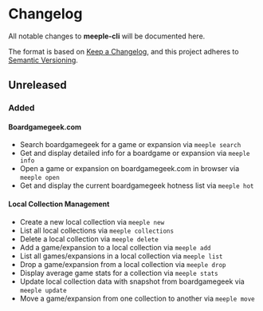 # Changelog

All notable changes to **meeple-cli** will be documented here.

The format is based on
[Keep a Changelog](https://keepachangelog.com/en/1.0.0/ "Keep a Changelog"),
and this project adheres to
[Semantic Versioning](https://semver.org/spec/v2.0.0.html "Semantic Versioning").

## Unreleased

### Added

#### Boardgamegeek.com

- Search boardgamegeek for a game or expansion via `meeple search`
- Get and display detailed info for a boardgame or expansion via `meeple info`
- Open a game or expansion on boardgamegeek.com in browser via `meeple open`
- Get and display the current boardgamegeek hotness list via `meeple hot`

#### Local Collection Management

- Create a new local collection via `meeple new`
- List all local collections via `meeple collections`
- Delete a local collection via `meeple delete`
- Add a game/expansion to a local collection via `meeple add`
- List all games/expansions in a local collection via `meeple list`
- Drop a game/expansion from a local collection via `meeple drop`
- Display average game stats for a collection via `meeple stats`
- Update local collection data with snapshot from boardgamegeek via `meeple update`
- Move a game/expansion from one collection to another via `meeple move`
